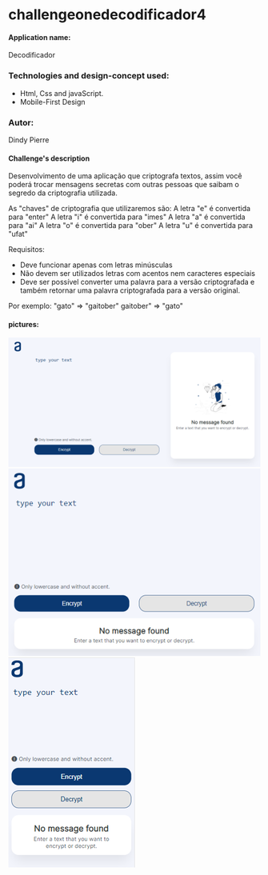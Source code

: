 # challengeonedecodificador4

#### Application name:
Decodificador

### Technologies and design-concept used:
- Html, Css and javaScript.
- Mobile-First Design

### Autor: 
Dindy Pierre



#### Challenge's description 
Desenvolvimento de uma aplicação que criptografa textos, assim você poderá trocar mensagens secretas com outras pessoas que saibam o segredo da criptografia utilizada.

As "chaves" de criptografia que utilizaremos são:
A letra "e" é convertida para "enter"
A letra "i" é convertida para "imes"
A letra "a" é convertida para "ai"
A letra "o" é convertida para "ober"
A letra "u" é convertida para "ufat"

Requisitos:
- Deve funcionar apenas com letras minúsculas
- Não devem ser utilizados letras com acentos nem caracteres especiais
- Deve ser possível converter uma palavra para a versão criptografada e também retornar uma palavra criptografada para a versão original.

Por exemplo:
"gato" => "gaitober"
gaitober" => "gato"

#### pictures:
![Screenshoot](https://github.com/Dindy86/alurafirstchallenge/blob/main/assets/images/projectLargePic.PNG)
![Screenshoot](https://github.com/Dindy86/alurafirstchallenge/blob/main/assets/images/projectMediumPic.PNG) ![Screenshoot](https://github.com/Dindy86/alurafirstchallenge/blob/main/assets/images/projectSmallPic2.PNG)


